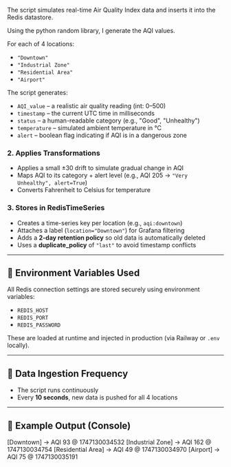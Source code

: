 The script simulates real-time Air Quality Index data and inserts it into the Redis datastore.

Using the python random library, I generate the AQI values.

For each of 4 locations:
- `"Downtown"`
- `"Industrial Zone"`
- `"Residential Area"`
- `"Airport"`

The script generates:
- `AQI_value` – a realistic air quality reading (int: 0–500)
- `timestamp` – the current UTC time in milliseconds
- `status` – a human-readable category (e.g., "Good", "Unhealthy")
- `temperature` – simulated ambient temperature in °C
- `alert` – boolean flag indicating if AQI is in a dangerous zone

### 2. **Applies Transformations**
- Applies a small ±30 drift to simulate gradual change in AQI
- Maps AQI to its category + alert level (e.g., AQI 205 → `"Very Unhealthy", alert=True`)
- Converts Fahrenheit to Celsius for temperature

### 3. **Stores in RedisTimeSeries**
- Creates a time-series key per location (e.g., `aqi:downtown`)
- Attaches a label (`location="Downtown"`) for Grafana filtering
- Adds a **2-day retention policy** so old data is automatically deleted
- Uses a **duplicate_policy** of `"last"` to avoid timestamp conflicts

---

## 🔐 Environment Variables Used

All Redis connection settings are stored securely using environment variables:
- `REDIS_HOST`
- `REDIS_PORT`
- `REDIS_PASSWORD`

These are loaded at runtime and injected in production (via Railway or `.env` locally).

---

## 🔁 Data Ingestion Frequency

- The script runs continuously
- Every **10 seconds**, new data is pushed for all 4 locations

---

## 🧪 Example Output (Console)

[Downtown] -> AQI 93 @ 1747130034532
[Industrial Zone] -> AQI 162 @ 1747130034754
[Residential Area] -> AQI 49 @ 1747130034970
[Airport] -> AQI 75 @ 1747130035191